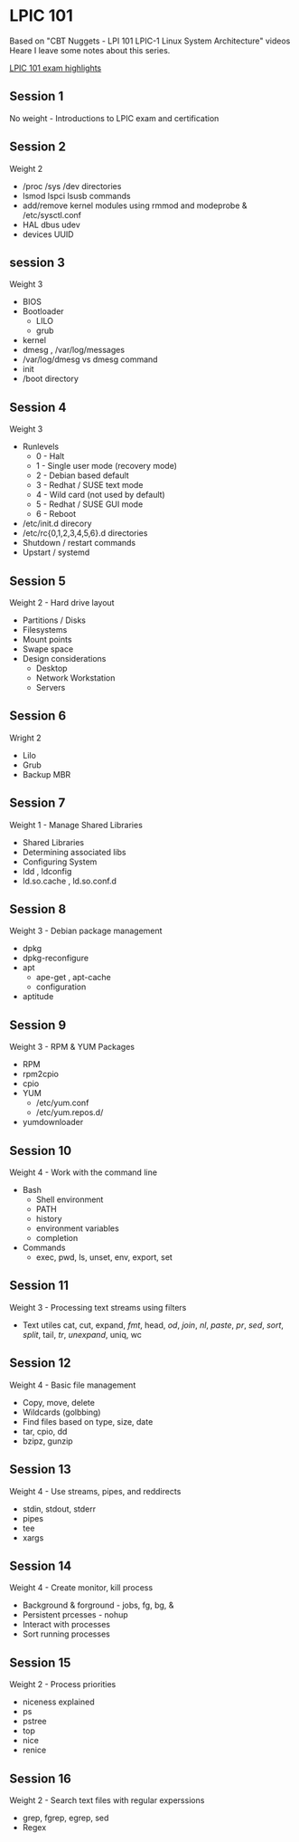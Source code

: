 LPIC 101
====
Based on "CBT Nuggets - LPI 101 LPIC-1 Linux System Architecture" videos
Heare I leave some notes about this series.

[LPIC 101 exam highlights](https://www.lpi.org/study-resources/lpic-1-101-exam-objectives/)

Session 1
-----------
No weight - Introductions to LPIC exam and certification

Session 2
-----------
Weight 2
* /proc /sys /dev directories
* lsmod lspci lsusb commands
* add/remove kernel modules using rmmod and modeprobe & /etc/sysctl.conf
* HAL dbus udev
* devices UUID

session 3
-----------
Weight 3
* BIOS
* Bootloader
	- LILO
	- grub
* kernel
* dmesg , /var/log/messages
* /var/log/dmesg vs dmesg command
* init
* /boot directory

Session 4
----------
Weight 3
* Runlevels
	- 0 - Halt
	- 1 - Single user mode (recovery mode)
	- 2 - Debian based default 
	- 3 - Redhat / SUSE text mode
	- 4 - Wild card (not used by default)
	- 5 - Redhat / SUSE GUI mode
	- 6 - Reboot
* /etc/init.d direcory
* /etc/rc{0,1,2,3,4,5,6}.d directories
* Shutdown / restart commands
* Upstart / systemd

Session 5
----------
Weight 2 - Hard drive layout

* Partitions / Disks
* Filesystems
* Mount points
* Swape space
* Design considerations
	- Desktop
	- Network Workstation
	- Servers

Session 6
----------
Wright 2
* Lilo
* Grub
* Backup MBR

Session 7
----------
Weight 1 - Manage Shared Libraries

* Shared Libraries
* Determining associated libs
* Configuring System
* ldd , ldconfig
* ld.so.cache , ld.so.conf.d 

Session 8
----------
Weight 3 - Debian package management

* dpkg
* dpkg-reconfigure
* apt
	- ape-get , apt-cache
	- configuration
* aptitude

Session 9
----------
Weight 3 - RPM & YUM Packages

* RPM
* rpm2cpio
* cpio
* YUM
	- /etc/yum.conf
	- /etc/yum.repos.d/
* yumdownloader

Session 10
-----------
Weight 4 - Work with the command line

* Bash
	- Shell environment
	- PATH
	- history
	- environment variables
	- completion
* Commands
	- exec, pwd, ls, unset, env, export, set

Session 11
----------
Weight 3 - Processing text streams using filters

* Text utiles
cat, cut, expand, *fmt*, head, *od*, *join*, *nl*, *paste*, *pr*, *sed*, *sort*, *split*, tail, *tr*, *unexpand*, uniq, wc

Session 12
----------
Weight 4 - Basic file management

* Copy, move, delete
* Wildcards (golbbing)
* Find files based on type, size, date
* tar, cpio, dd
* bzipz, gunzip


Session 13
----------
Weight 4 - Use streams, pipes, and reddirects

* stdin, stdout, stderr
* pipes
* tee
* xargs

Session 14
----------
Weight 4 - Create monitor, kill process

* Background & forground - jobs, fg, bg, &
* Persistent prcesses - nohup
* Interact with processes
* Sort running processes

Session 15
----------
Weight 2 - Process priorities

* niceness explained
* ps
* pstree
* top
* nice
* renice

Session 16
----------
Weight  2 - Search text files with regular experssions

* grep, fgrep, egrep, sed
* Regex
